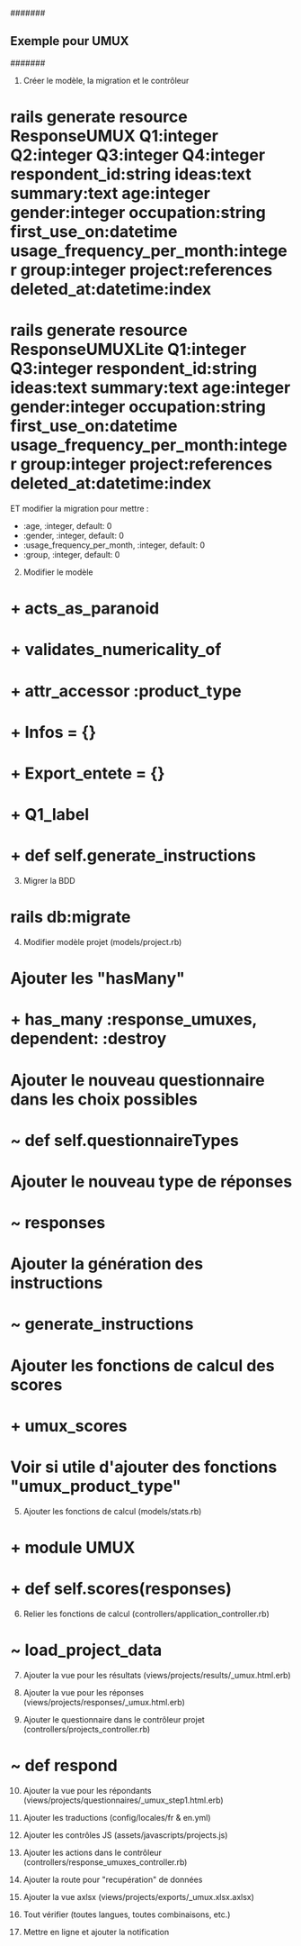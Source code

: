 #######
## Exemple pour UMUX
#######

1. Créer le modèle, la migration et le contrôleur
  #  rails generate resource ResponseUMUX Q1:integer Q2:integer Q3:integer Q4:integer respondent_id:string ideas:text summary:text age:integer gender:integer occupation:string first_use_on:datetime usage_frequency_per_month:integer group:integer project:references deleted_at:datetime:index
  #  rails generate resource ResponseUMUXLite Q1:integer Q3:integer respondent_id:string ideas:text summary:text age:integer gender:integer occupation:string first_use_on:datetime usage_frequency_per_month:integer group:integer project:references deleted_at:datetime:index

  ET modifier la migration pour mettre :
   - :age,                       :integer,     default: 0
   - :gender,                    :integer,     default: 0
   - :usage_frequency_per_month, :integer,     default: 0
   - :group,                     :integer,     default: 0

2. Modifier le modèle
  # + acts_as_paranoid
  # + validates_numericality_of
  # + attr_accessor :product_type
  # + Infos = {}
  # + Export_entete = {}
  # + Q1_label
  # + def self.generate_instructions

3. Migrer la BDD
  # rails db:migrate

4. Modifier modèle projet (models/project.rb)
  # Ajouter les "hasMany"
  # + has_many :response_umuxes, dependent: :destroy

  # Ajouter le nouveau questionnaire dans les choix possibles
  # ~ def self.questionnaireTypes

  # Ajouter le nouveau type de réponses
  # ~ responses

  # Ajouter la génération des instructions
  # ~ generate_instructions

  # Ajouter les fonctions de calcul des scores
  # + umux_scores

  # Voir si utile d'ajouter des fonctions "umux_product_type"

5. Ajouter les fonctions de calcul (models/stats.rb)
  # + module UMUX
  # +   def self.scores(responses)

6. Relier les fonctions de calcul (controllers/application_controller.rb)
  # ~ load_project_data

7. Ajouter la vue pour les résultats (views/projects/results/_umux.html.erb)

8. Ajouter la vue pour les réponses (views/projects/responses/_umux.html.erb)

9. Ajouter le questionnaire dans le contrôleur projet (controllers/projects_controller.rb)
  # ~ def respond

10. Ajouter la vue pour les répondants (views/projects/questionnaires/_umux_step1.html.erb)

11. Ajouter les traductions (config/locales/fr & en.yml)

12. Ajouter les contrôles JS (assets/javascripts/projects.js)

13. Ajouter les actions dans le contrôleur (controllers/response_umuxes_controller.rb)

14. Ajouter la route pour "recupération" de données

15. Ajouter la vue axlsx (views/projects/exports/_umux.xlsx.axlsx)

16. Tout vérifier (toutes langues, toutes combinaisons, etc.)

17. Mettre en ligne et ajouter la notification
